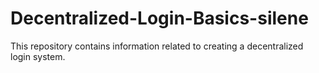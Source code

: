 # Decentralized-Login-Basics-silene
This repository contains information related to creating a decentralized login system.
